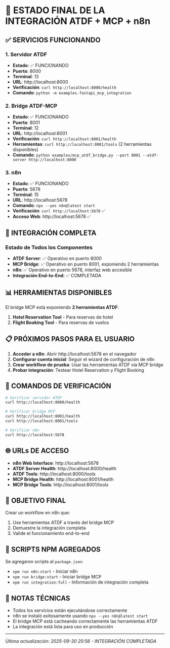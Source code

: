 # 🎯 ESTADO FINAL DE LA INTEGRACIÓN ATDF + MCP + n8n

## ✅ SERVICIOS FUNCIONANDO

### 1. Servidor ATDF
- **Estado**: ✅ FUNCIONANDO
- **Puerto**: 8000
- **Terminal**: 13
- **URL**: http://localhost:8000
- **Verificación**: `curl http://localhost:8000/health`
- **Comando**: `python -m examples.fastapi_mcp_integration`

### 2. Bridge ATDF-MCP
- **Estado**: ✅ FUNCIONANDO
- **Puerto**: 8001
- **Terminal**: 12
- **URL**: http://localhost:8001
- **Verificación**: `curl http://localhost:8001/health`
- **Herramientas**: `curl http://localhost:8001/tools` (2 herramientas disponibles)
- **Comando**: `python examples/mcp_atdf_bridge.py --port 8001 --atdf-server http://localhost:8000`

### 3. n8n
- **Estado**: ✅ FUNCIONANDO
- **Puerto**: 5678
- **Terminal**: 15
- **URL**: http://localhost:5678
- **Comando**: `npx --yes n8n@latest start`
- **Verificación**: `curl http://localhost:5678` ✅
- **Acceso Web**: http://localhost:5678 ✅

## 🎉 INTEGRACIÓN COMPLETA

### Estado de Todos los Componentes
- **ATDF Server**: ✅ Operativo en puerto 8000
- **MCP Bridge**: ✅ Operativo en puerto 8001, exponiendo 2 herramientas
- **n8n**: ✅ Operativo en puerto 5678, interfaz web accesible
- **Integración End-to-End**: ✅ COMPLETADA

## 📊 HERRAMIENTAS DISPONIBLES

El bridge MCP está exponiendo **2 herramientas ATDF**:
1. **Hotel Reservation Tool** - Para reservas de hotel
2. **Flight Booking Tool** - Para reservas de vuelos

## 📋 PRÓXIMOS PASOS PARA EL USUARIO

1. **Acceder a n8n**: Abrir http://localhost:5678 en el navegador
2. **Configurar cuenta inicial**: Seguir el wizard de configuración de n8n
3. **Crear workflow de prueba**: Usar las herramientas ATDF via MCP bridge
4. **Probar integración**: Testear Hotel Reservation y Flight Booking

## 🔧 COMANDOS DE VERIFICACIÓN

```bash
# Verificar servidor ATDF
curl http://localhost:8000/health

# Verificar bridge MCP
curl http://localhost:8001/health
curl http://localhost:8001/tools

# Verificar n8n
curl http://localhost:5678
```

## 🌐 URLs DE ACCESO

- **n8n Web Interface**: http://localhost:5678
- **ATDF Server Health**: http://localhost:8000/health
- **ATDF Tools**: http://localhost:8000/tools
- **MCP Bridge Health**: http://localhost:8001/health
- **MCP Bridge Tools**: http://localhost:8001/tools

## 🎯 OBJETIVO FINAL

Crear un workflow en n8n que:
1. Use herramientas ATDF a través del bridge MCP
2. Demuestre la integración completa
3. Valide el funcionamiento end-to-end

## 📝 SCRIPTS NPM AGREGADOS

Se agregaron scripts al `package.json`:
- `npm run n8n:start` - Iniciar n8n
- `npm run bridge:start` - Iniciar bridge MCP
- `npm run integration:full` - Información de integración completa

## 📝 NOTAS TÉCNICAS

- Todos los servicios están ejecutándose correctamente
- n8n se instaló exitosamente usando `npx --yes n8n@latest start`
- El bridge MCP está cacheando correctamente las herramientas ATDF
- La integración está lista para uso en producción

---
*Última actualización: 2025-09-30 20:56 - INTEGRACIÓN COMPLETADA*